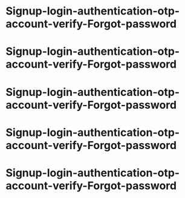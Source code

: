 # Signup-login-authentication-otp-account-verify-Forgot-password
# Signup-login-authentication-otp-account-verify-Forgot-password
# Signup-login-authentication-otp-account-verify-Forgot-password
# Signup-login-authentication-otp-account-verify-Forgot-password
# Signup-login-authentication-otp-account-verify-Forgot-password
